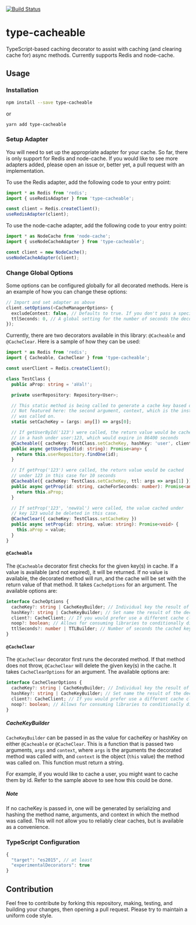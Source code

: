 [![Build Status](https://travis-ci.org/joshuaslate/type-cacheable.svg?branch=master)](https://travis-ci.org/joshuaslate/type-cacheable)

# type-cacheable
TypeScript-based caching decorator to assist with caching (and clearing cache for) async methods. Currently supports Redis and node-cache.

## Usage
### Installation
```bash
npm install --save type-cacheable
```

or

```bash
yarn add type-cacheable
```

### Setup Adapter
You will need to set up the appropriate adapter for your cache. So far, there is only support for Redis and node-cache. If you would like to see more adapters added, please open an issue or, better yet, a pull request with an implementation.

To use the Redis adapter, add the following code to your entry point:

```ts
import * as Redis from 'redis';
import { useRedisAdapter } from 'type-cacheable';

const client = Redis.createClient();
useRedisAdapter(client);
```

To use the node-cache adapter, add the following code to your entry point:

```ts
import * as NodeCache from 'node-cache';
import { useNodeCacheAdapter } from 'type-cacheable';

const client = new NodeCache();
useNodeCacheAdapter(client);
```

### Change Global Options
Some options can be configured globally for all decorated methods. Here is an example of how you can change these options:
```ts
// Import and set adapter as above
client.setOptions(<CacheManagerOptions> {
  excludeContext: false, // Defaults to true. If you don't pass a specific hashKey into the decorators, one will be generated by serializing the arguments passed in and optionally the context of the instance the method is being called on.
  ttlSeconds: 0, // A global setting for the number of seconds the decorated method's results will be cached for.
});
```

Currently, there are two decorators available in this library: `@Cacheable` and `@CacheClear`. Here is a sample of how they can be used:

```ts
import * as Redis from 'redis';
import { Cacheable, CacheClear } from 'type-cacheable';

const userClient = Redis.createClient();

class TestClass {
  public aProp: string = 'aVal!';

  private userRepository: Repository<User>;

  // This static method is being called to generate a cache key based on the given arguments.
  // Not featured here: the second argument, context, which is the instance the method
  // was called on.
  static setCacheKey = (args: any[]) => args[0];

  // If getUserById('123') were called, the return value would be cached
  // in a hash under user:123, which would expire in 86400 seconds
  @Cacheable({ cacheKey: TestClass.setCacheKey, hashKey: 'user', client: userClient, ttl: 86400 })
  public async getUserById(id: string): Promise<any> {
    return this.userRepository.findOne(id);
  }

  // If getProp('123') were called, the return value would be cached
  // under 123 in this case for 10 seconds
  @Cacheable({ cacheKey: TestClass.setCacheKey, ttl: args => args[1] })
  public async getProp(id: string, cacheForSeconds: number): Promise<any> {
    return this.aProp;
  }

  // If setProp('123', 'newVal') were called, the value cached under
  // key 123 would be deleted in this case.
  @CacheClear({ cacheKey: TestClass.setCacheKey })
  public async setProp(id: string, value: string): Promise<void> {
    this.aProp = value;
  }
}
```

#### `@Cacheable`
The `@Cacheable` decorator first checks for the given key(s) in cache. If a value is available (and not expired), it will be returned. If no value is available, the decorated method will run, and the cache will be set with the return value of that method. It takes `CacheOptions` for an argument. The available options are:

```ts
interface CacheOptions {
  cacheKey?: string | CacheKeyBuilder; // Individual key the result of the decorated method should be stored on
  hashKey?: string | CacheKeyBuilder; // Set name the result of the decorated method should be stored on (for hashes)
  client?: CacheClient; // If you would prefer use a different cache client than passed into the adapter, set that here
  noop?: boolean; // Allows for consuming libraries to conditionally disable caching. Set this to true to disable caching for some reason.
  ttlSeconds?: number | TTLBuilder; // Number of seconds the cached key should live for
}
```

#### `@CacheClear`
The `@CacheClear` decorator first runs the decorated method. If that method does not throw, `@CacheClear` will delete the given key(s) in the cache. It takes `CacheClearOptions` for an argument. The available options are:

```ts
interface CacheClearOptions {
  cacheKey?: string | CacheKeyBuilder; // Individual key the result of the decorated method should be stored on
  hashKey?: string | CacheKeyBuilder; // Set name the result of the decorated method should be stored on (for hashes)
  client?: CacheClient; // If you would prefer use a different cache client than passed into the adapter, set that here
  noop?: boolean; // Allows for consuming libraries to conditionally disable caching. Set this to true to disable caching for some reason.
}
```

##### CacheKeyBuilder
`CacheKeyBuilder` can be passed in as the value for cacheKey or hashKey on either `@Cacheable` or `@CacheClear`. This is a function that is passed two arguments, `args` and `context`, where `args` is the arguments the decorated method was called with, and `context` is the object (`this` value) the method was called on. This function must return a string.

For example, if you would like to cache a user, you might want to cache them by id. Refer to the sample above to see how this could be done.

##### Note
If no cacheKey is passed in, one will be generated by serializing and hashing the method name, arguments, and context in which the method was called. This will not allow you to reliably clear caches, but is available as a convenience.

### TypeScript Configuration
```ts
{
  "target": "es2015", // at least
  "experimentalDecorators": true
}
```

## Contribution
Feel free to contribute by forking this repository, making, testing, and building your changes, then opening a pull request. Please try to maintain a uniform code style.
